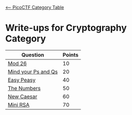 [<-- PicoCTF Category Table](../../README.md#2-picoctf)

# Write-ups for Cryptography Category

|Question|Points|
|--------|------|
|[Mod 26](./Mod%2026/writeup.md)|10|
|[Mind your Ps and Qs](./Mind%20your%20Ps%20and%20Qs/writeup.md)|20|
|[Easy Peasy](./Easy%20Peasy/writeup.md)|40|
|[The Numbers](./The%20Numbers/writeup.md)|50|
|[New Caesar](./New%20Caesar/writeup.md)|60|
|[Mini RSA](./Mini%20RSA/writeup.md)|70|